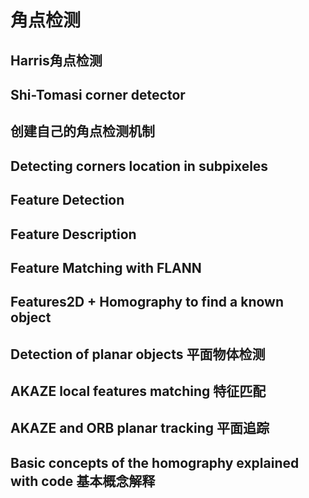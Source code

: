 # 角点检测
## Harris角点检测
## Shi-Tomasi corner detector
## 创建自己的角点检测机制
## Detecting corners location in subpixeles
## Feature Detection
## Feature Description
## Feature Matching with FLANN
## Features2D + Homography to find a known object
## Detection of planar objects 平面物体检测
## AKAZE local features matching 特征匹配
## AKAZE and ORB planar tracking 平面追踪
## Basic concepts of the homography explained with code 基本概念解释
